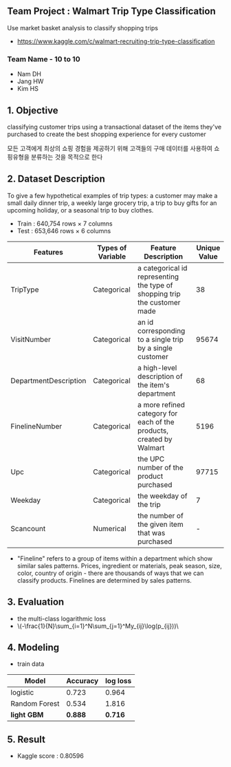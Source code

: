 ## Team Project : Walmart Trip Type Classification
Use market basket analysis to classify shopping trips
- https://www.kaggle.com/c/walmart-recruiting-trip-type-classification

### Team Name - 10 to 10
- Nam DH
- Jang HW
- Kim HS

## 1. Objective
classifying customer trips using a transactional dataset of the items they've purchased to create the best shopping experience for every customer

모든 고객에게 최상의 쇼핑 경험을 제공하기 위해 고객들의 구매 데이터를 사용하여 쇼핑유형을 분류하는 것을 목적으로 한다

## 2. Dataset Description
To give a few hypothetical examples of trip types: a customer may make a small daily dinner trip, a weekly large grocery trip, a trip to buy gifts for an upcoming holiday, or a seasonal trip to buy clothes.

- Train : 640,754 rows × 7 columns
- Test : 653,646 rows × 6 columns

Features|Types of Variable|Feature Description|Unique Value
--------|------------|------------|----------
TripType|Categorical|a categorical id representing the type of shopping trip the customer made|38
VisitNumber|Categorical|an id corresponding to a single trip by a single customer|95674
DepartmentDescription|Categorical|a high-level description of the item's department|68
FinelineNumber|Categorical|a more refined category for each of the products, created by Walmart|5196
Upc|Categorical|the UPC number of the product purchased|97715
Weekday|Categorical|the weekday of the trip|7
Scancount|Numerical|the number of the given item that was purchased|-

* "Fineline" refers to a group of items within a department which show similar sales patterns. Prices, ingredient or materials, peak season, size, color, country of origin - there are thousands of ways that we can classify products. Finelines are determined by sales patterns.

## 3. Evaluation
- the multi-class logarithmic loss
- \\(-\frac{1}{N}\sum_{i=1}^N\sum_{j=1}^My_{ij}\log(p_{ij}))\\

## 4. Modeling
- train data

Model|Accuracy|log loss
-----|--------|--------
logistic|0.723|0.964
Random Forest|0.534|1.816
**light GBM**|**0.888**|**0.716**

## 5. Result
- Kaggle score : 0.80596
